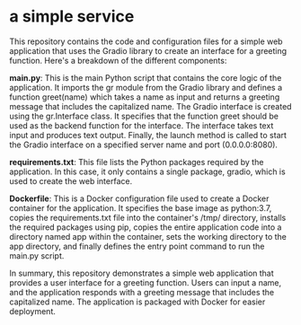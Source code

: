 # a simple service


This repository contains the code and configuration files for a simple web application that uses the Gradio library to create an interface for a greeting function. Here's a breakdown of the different components:

**main.py**: This is the main Python script that contains the core logic of the application. It imports the gr module from the Gradio library and defines a function greet(name) which takes a name as input and returns a greeting message that includes the capitalized name. The Gradio interface is created using the gr.Interface class. It specifies that the function greet should be used as the backend function for the interface. The interface takes text input and produces text output. Finally, the launch method is called to start the Gradio interface on a specified server name and port (0.0.0.0:8080).

**requirements.txt**: This file lists the Python packages required by the application. In this case, it only contains a single package, gradio, which is used to create the web interface.

**Dockerfile**: This is a Docker configuration file used to create a Docker container for the application. It specifies the base image as python:3.7, copies the requirements.txt file into the container's /tmp/ directory, installs the required packages using pip, copies the entire application code into a directory named app within the container, sets the working directory to the app directory, and finally defines the entry point command to run the main.py script.

In summary, this repository demonstrates a simple web application that provides a user interface for a greeting function. Users can input a name, and the application responds with a greeting message that includes the capitalized name. The application is packaged with Docker for easier deployment.
